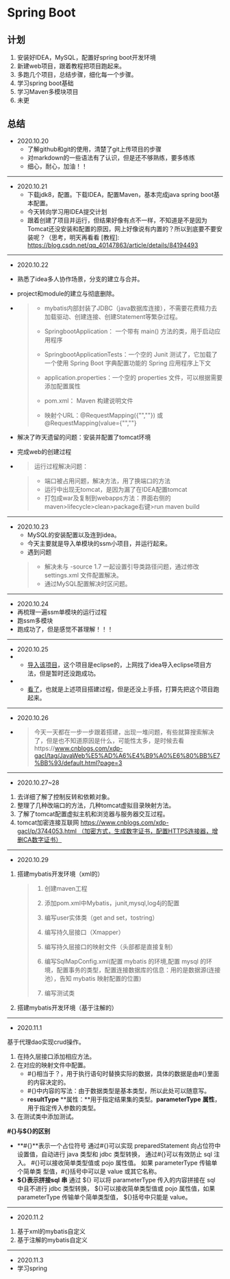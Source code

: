 # Spring Boot

## 计划
1. 安装好IDEA，MySQL，配置好spring boot开发环境
2. 新建web项目，跟着教程把项目跑起来。
3. 多跑几个项目，总结步骤，细化每一个步骤。
4. 学习spring boot基础
5. 学习Maven多模块项目
6. 未更


## 总结
- 2020.10.20
  - 了解github和git的使用，清楚了git上传项目的步骤
  - 对markdown的一些语法有了认识，但是还不够熟练，要多练练
  - 细心，耐心，加油！！
---

- 2020.10.21
  - 下载jdk8，配置。下载IDEA，配置Maven，基本完成java spring boot基本配置。
  - 今天转向学习用IDEA提交计划
  - 跟着创建了项目并运行，但结果好像有点不一样，不知道是不是因为Tomcat还没安装和配置的原因，网上好像说有内置的？所以到底要不要安装呢？（思考，明天再看看
    [教程]: https://blog.csdn.net/qq_40147863/article/details/84194493
---

- 2020.10.22

- 熟悉了idea多人协作场景，分支的建立与合并。

- project和module的建立与彻底删除。

- > - mybatis内部封装了JDBC（java数据库连接），不需要花费精力去加载驱动、创建连接、创建Statement等繁杂过程。
  >
  > - SpringbootApplication： 一个带有 main() 方法的类，用于启动应用程序
  >
  > - SpringbootApplicationTests：一个空的 Junit 测试了，它加载了一个使用 Spring Boot 字典配置功能的 Spring 应用程序上下文
  >
  > - application.properties：一个空的 properties 文件，可以根据需要添加配置属性
  > - pom.xml： Maven 构建说明文件
  > - 映射个URL：@RequestMapping({"",""}) 或 @RequestMapping(value={"",""}

- 解决了昨天遗留的问题：安装并配置了tomcat环境

-  完成web的创建过程

  [创建web]: https://blog.csdn.net/myarrow/article/details/50824793

- > 运行过程解决问题：

  > - 端口被占用问题，解决方法，用了换端口的方法
  > - 运行中出现无tomcat，是因为漏了在IDEA配置tomcat
  > - 打包成war及复制到webapps方法：界面右侧的maven>lifecycle>clean>package右键>run maven build
---

- 2020.10.23
  - MySQL的安装配置以及连到idea。
  - 今天主要就是导入单模块的ssm小项目，并运行起来。
  - 遇到问题
  > - 解决未与 -source 1.7 一起设置引导类路径问题，通过修改settings.xml 文件配置解决。
  > - 通过MySQL配置解决时区问题。
---

- 2020.10.24
- 再梳理一遍ssm单模块的运行过程
- 跑ssm多模块
- 跑成功了，但是感觉不甚理解！！！
---

- 2020.10.25
- - [导入该项目](https://github.com/liyifeng1994/ssm)，这个项目是eclipse的，上网找了idea导入eclipse项目方法，但是暂时还没跑成功。
- - [看了](https://blog.csdn.net/qq598535550/article/details/51703190)，也就是上述项目搭建过程，但是还没上手搭，打算先把这个项目跑起来。
---

- 2020.10.26

- > 今天一天都在一步一步跟着搭建，出现一堆问题，有些就算搜索解决了，但是也不知道原因是什么，可能性太多，是时候去看https://www.cnblogs.com/xdp-gacl/tag/JavaWeb%E5%AD%A6%E4%B9%A0%E6%80%BB%E7%BB%93/default.html?page=3
---
- 2020.10.27~28
1. 去详细了解了控制反转和依赖对象。
2. 整理了几种改端口的方法，几种tomcat虚拟目录映射方法。
3. 了解了tomcat配置虚拟主机和浏览器与服务器交互过程。
4. tomcat加密连接互联网 https://www.cnblogs.com/xdp-gacl/p/3744053.html （加密方式，生成数字证书，配置HTTPS连接器，增删CA数字证书）

---
- 2020.10.29
1. 搭建mybatis开发环境（xml的）

   > 1. 创建maven工程
   >
   > 2. 添加pom.xml中Mybatis，junit,mysql,log4j的配置
   >
   > 3. 编写user实体类（get and set，tostring）
   >
   > 4. 编写持久层接口（Xmapper）
   >
   > 5. 编写持久层接口的映射文件（头部都是直接复制）
   >
   > 6. 编写SqlMapConfig.xml(配置 mybatis 的环境,配置 mysql 的环境，配置事务的类型，配置连接数据库的信息：用的是数据源(连接池），告知 mybatis 映射配置的位置)
   >
   > 7. 编写测试类

2. 搭建mybatis开发环境（基于注解的）

----

- 2020.11.1

基于代理dao实现crud操作。

1. 在持久层接口添加相应方法。
2. 在对应的映射文件中配置。
   - #{}相当于？，用于执行语句时替换实际的数据，具体的数据是由#{}里面的内容决定的。
   - #{}中内容的写法：由于数据类型是基本类型，所以此处可以随意写。
   - **resultType** **属性：**用于指定结果集的类型。**parameterType** **属性**，用于指定传入参数的类型。
3. 在测试类中添加测试。

**#{}与${}的区别**
- **#{}**表示一个占位符号
  通过#{}可以实现 preparedStatement 向占位符中设置值，自动进行 java 类型和 jdbc 类型转换，
  通过#{}可以有效防止 sql 注入。 #{}可以接收简单类型值或 pojo 属性值。 如果 parameterType 传输单个简单类
  型值，#{}括号中可以是 value 或其它名称。
- **${}**表示拼接**sql** **串**
  通过 ${} 可以将 parameterType 传入的内容拼接在 sql 中且不进行 jdbc 类型转换，
  ${}可以接收简单类型值或 pojo 属性值，如果 parameterType 传输单个简单类型值，
  ${}括号中只能是 value。

---
- 2020.11.2
1. 基于xml的mybatis自定义
2. 基于注解的mybatis自定义

----
- 2020.11.3
- 学习spring
